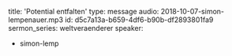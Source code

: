 title: 'Potential entfalten'
type: message
audio: 2018-10-07-simon-lempenauer.mp3
id: d5c7a13a-b659-4df6-b90b-df2893801fa9
sermon_series: weltveraenderer
speaker:
  - simon-lemp
